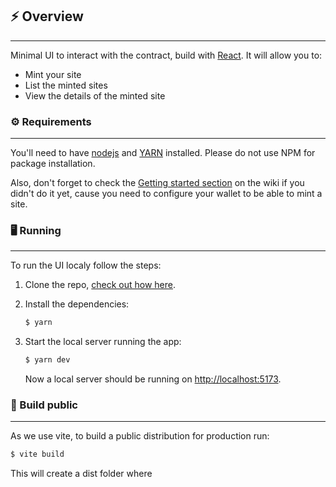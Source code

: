 ## ⚡ Overview
---

Minimal UI to interact with the contract, build with [React](https://reactjs.org/). It will allow you to:

- Mint your site
- List the minted sites
- View the details of the minted site

### ⚙️ Requirements
---

You'll need to have [nodejs](https://nodejs.org/en/) and [YARN](https://classic.yarnpkg.com/lang/en/docs/install/#mac-stable) installed. Please do not use NPM for package installation.

Also, don't forget to check the [Getting started section](https://github.com/fleekxyz/contracts/wiki/Getting-Started) on the wiki if you didn't do it yet, cause you need to configure your wallet to be able to mint a site.

### 🖥️ Running
---

To run the UI localy follow the steps:

1. Clone the repo, [check out how here](https://docs.github.com/en/repositories/creating-and-managing-repositories/cloning-a-repository).

2. Install the dependencies:

   ```bash
   $ yarn
   ```

3. Start the local server running the app:

   ```bash
   $ yarn dev
   ```

   Now a local server should be running on [http://localhost:5173](http://localhost:5173).


### 🤖 Build public
---
As we use vite, to build a public distribution for production run:

```bash
$ vite build
```

This will create a dist folder where 